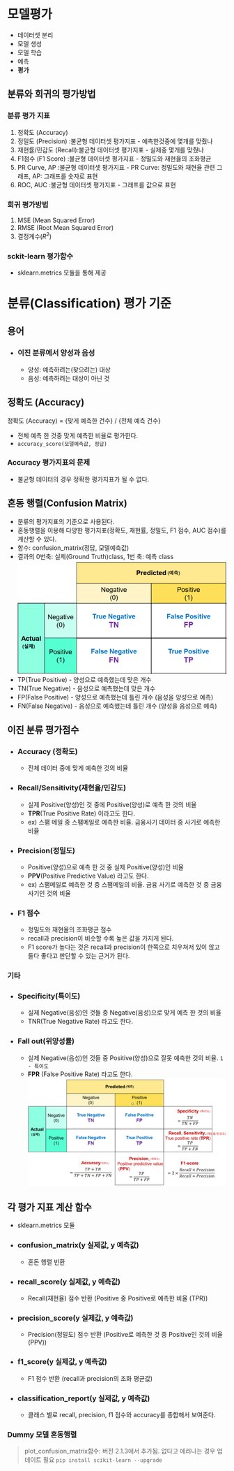 # 모델평가
- 데이터셋 분리
- 모델 생성
- 모델 학습
- 예측
- **평가**

## 분류와 회귀의 평가방법
### 분류 평가 지표
1. 정확도 (Accuracy)
1. 정밀도 (Precision)  :불균형 데이터셋 평가지표 - 예측한것중에 몇개를 맞췄나
1. 재현률/민감도 (Recall):불균형 데이터셋 평가지표 - 실제중 몇개를 맞췄나
1. F1점수 (F1 Score)  :불균형 데이터셋 평가지표 - 정밀도와 재현율의 조화평균
1. PR Curve, AP      :불균형 데이터셋 평가지표 - PR Curve: 정밀도와 재현율 관련 그래프, AP: 그래프를 숫자로 표현
1. ROC, AUC          :불균형 데이터셋 평가지표 - 그래프를 값으로 표현

### 회귀 평가방법
1. MSE (Mean Squared Error)
1. RMSE (Root Mean Squared Error)
1. 결정계수($R^2$)

### sckit-learn 평가함수 
- sklearn.metrics 모듈을 통해 제공

# 분류(Classification) 평가 기준
## 용어
- ### 이진 분류에서 양성과 음성
    - 양성: 예측하려는(찾으려는) 대상
    - 음성: 예측하려는 대상이 아닌 것
        
## 정확도 (Accuracy)

정확도 (Accuracy) = {맞게 예측한 건수} / {전체 예측 건수}
- 전체 예측 한 것중 맞게 예측한 비율로 평가한다.
- `accuracy_score(모델예측값, 정답)`

### Accuracy 평가지표의 문제
- 불균형 데이터의 경우 정확한 평가지표가 될 수 없다.

## 혼동 행렬(Confusion Matrix)
- 분류의 평가지표의 기준으로 사용된다.
- 혼동행렬을 이용해 다양한 평가지표(정확도, 재현률, 정밀도, F1 점수, AUC 점수)를 계산할 수 있다.
- 함수: confusion_matrix(정답, 모델예측값)
- 결과의 0번축: 실제(Ground Truth)class, 1번 축: 예측 class
![image](/images/confusionMatrix.png)
- TP(True Positive) - 양성으로 예측했는데 맞은 개수
- TN(True Negative) - 음성으로 예측했는데 맞은 개수
- FP(False Positive) - 양성으로 예측했는데 틀린 개수 (음성을 양성으로 예측)
- FN(False Negative) - 음성으로 예측했는데 틀린 개수 (양성을 음성으로 예측)

## 이진 분류 평가점수
- ### Accuracy (정확도) 
    - 전체 데이터 중에 맞게 예측한 것의 비율
- ### Recall/Sensitivity(재현율/민감도) 
    - 실제 Positive(양성)인 것 중에 Positive(양성)로 예측 한 것의 비율
    - **TPR**(True Positive Rate) 이라고도 한다.
    - ex) 스팸 메일 중 스팸메일로 예측한 비율. 금융사기 데이터 중 사기로 예측한 비율
- ### Precision(정밀도) 
    - Positive(양성)으로 예측 한 것 중 실제 Positive(양성)인 비율
    - **PPV**(Positive Predictive Value) 라고도 한다.
    - ex) 스팸메일로 예측한 것 중 스팸메일의 비율. 금융 사기로 예측한 것 중 금융사기인 것의 비율

- ### F1 점수
    - 정밀도와 재현율의 조화평균 점수
    - recall과 precision이 비슷할 수록 높은 값을 가지게 된다. 
	- F1 score가 높다는 것은 recall과 precision이 한쪽으로 치우쳐저 있이 않고 둘다 좋다고 판단할 수 있는 근거가 된다.
    
### 기타
- ### Specificity(특이도)
    - 실제 Negative(음성)인 것들 중 Negative(음성)으로 맞게 예측 한 것의 비율
    - TNR(True Negative Rate) 라고도 한다.
- ### Fall out(위양성률)
    - 실제 Negative(음성)인 것들 중 Positive(양성)으로 잘못 예측한 것의 비율. `1 - 특이도`
    - **FPR** (False Positive Rate) 라고도 한다.
![image](/images/predicted.png)

## 각 평가 지표 계산 함수
- sklearn.metrics 모듈
- ### confusion_matrix(y 실제값, y 예측값)
    - 혼돈 행렬 반환
- ### recall_score(y 실제값, y 예측값) 
  - Recall(재현율) 점수 반환 (Positive 중 Positive로 예측한 비율 (TPR))
- ### precision_score(y 실제값, y 예측값)
  - Precision(정밀도) 점수 반환 (Positive로 예측한 것 중 Positive인 것의 비율 (PPV))
- ### f1_score(y 실제값, y 예측값)
    - F1 점수 반환 (recall과 precision의 조화 평균값)
- ### classification_report(y 실제값, y 예측값)    
    - 클래스 별로 recall, precision, f1 점수와 accuracy를 종합해서 보여준다.

###   Dummy 모델 혼동행렬
> plot_confusion_matrix함수: 버전 2.1.3에서 추가됨. 
> 없다고 에러나는 경우 업데이트 필요 `pip install scikit-learn --upgrade`